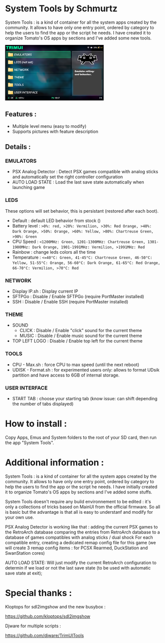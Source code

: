   System Tools by Schmurtz
=========================

System Tools : is a kind of container for all the system apps created by the community.
It allows to have only one entry point, ordered by category to help the users to find the app or the script he needs. I have created it to organize Tomato's OS apps by sections and I've added some new tools.

<a href="../_assets/System Tools.png">
    <img src="../_assets/System Tools.png" alt="System Tools" width="320">
</a>

## Features :
- Multiple level menu (easy to modify)
- Supports pictures with feature description

## Details :

### EMULATORS
 - PSX Analog Detector : Detect PSX games compatible with analog sticks and automatically set the right controller configuration
 - AUTO LOAD STATE : Load the last save state automatically when launching game

### LEDS    
These options will set behavior, this is persistant (restored after each boot).
 - Default : default LED behavior from stock ()
 - Battery level : ```>0%: red, >20%: Vermilion, >30%: Red Orange, >40%: Dark Orange, >50%: Orange, >60%: Yellow, >80%: Chartreuse Green, >90%: Green```
 - CPU Speed : ```<1200MHz: Green, 1201-1300MHz: Chartreuse Green, 1301-1900MHz: Dark Orange, 1901-1991MHz: Vermilion, >1991MHz: Red```
 - Rainbow : change leds colors all the time 
 - Temperature : ```<=40°C: Green, 41-45°C: Chartreuse Green, 46-50°C: Yellow, 51-55°C: Orange, 56-60°C: Dark Orange, 61-65°C: Red Orange, 66-70°C: Vermilion, >70°C: Red```
	

### NETWORK	
 - Display IP.sh : Display current IP
 - SFTPGo : Disable / Enable SFTPGo (require PortMaster installed)
 - SSH : Disable / Enable SSH (require PortMaster installed)
### THEME
 - SOUND
	 - CLICK : Disable / Enable "click" sound for the current theme
	 - MUSIC : Disable / Enable music sound for the current theme
 - TOP LEFT LOGO : Disable / Enable top left for the current theme
### TOOLS
 - CPU - Max.sh : force CPU to max speed (until the next reboot)
 - UDISK - Format.sh : for experimented users only: allows to format UDsik partition and have access to 6GB of internal storage.
### USER INTERFACE
 - START TAB : choose your starting tab (know issue: can shift depending the number of tabs displayed)



How to install :
===================================================================
Copy Apps, Emus and System folders to the root of your SD card, then run the app "System Tools".



Additional information :
===================================================================
System Tools : is a kind of container for all the system apps created by the community.
It allows to have only one entry point, ordered by category to help the users to find the app or the script he needs. I have initially created it to organize Tomato's OS apps by sections and I've added some stuffs.

System Tools doesn't require any build environnement to be edited : it's only a collections of tricks based on MainUI from the official firmware.  So all is basic but the advantage is that all is easy to understanf and modify for your own use.

PSX Analog Detector is working like that : 
adding the current PSX games to the RetroArch database
comparing the entries from RetroArch database to a database of games compatibles with analog sticks / dual shock
For each compatible entry, creating a dedicated remap config file for this game (we will create 3 remap config items : for PCSX Rearmed, DuckStation and SwanStation cores)

AUTO LOAD STATE: 
Will just modify the current RetroArch configuration to determin if we load or not the last save state (to be used with automatic save state at exit);



Special thanks :
================
Kloptops for sdl2imgshow and the new busybox :

https://github.com/kloptops/sdl2imgshow

Djware for multiple scripts :

https://github.com/djware/TrimUITools
